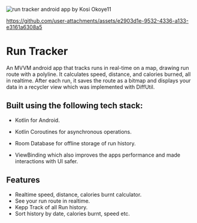 ![run tracker android app by Kosi Okoye11](https://github.com/user-attachments/assets/5f3e2b0f-3481-447a-9cf2-cc06c57dd966)

https://github.com/user-attachments/assets/e2903d1e-9532-4336-a133-e3161a6308a5

# Run Tracker
An MVVM android app that tracks runs in real-time on a map, drawing run route with a polyline. It calculates speed, distance, and calories burned, all in realtime. After each run, it saves the route as a bitmap and displays your data in a recycler view which was implemented with DiffUtil.

## Built using the following tech stack:

- Kotlin for Android.

- Kotlin Coroutines for asynchronous operations.

- Room Database for offline storage of run history.

- ViewBinding which also improves the apps performance and made interactions with UI safer.


## Features

- Realtime speed, distance, calories burnt calculator.
- See your run route in realtime.
- Kepp  Track of all Run history.
- Sort history by date, calories burnt, speed etc.
